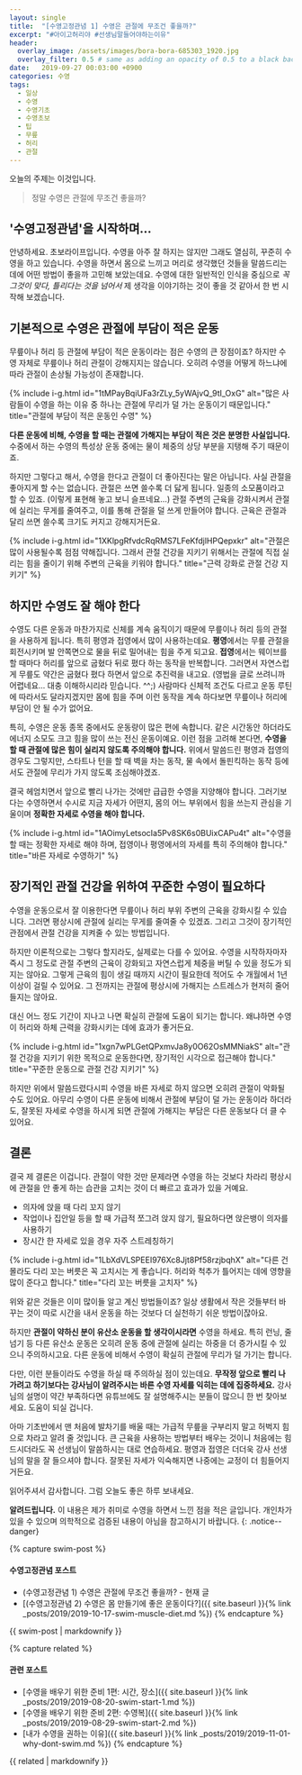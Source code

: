 ```yaml
---
layout: single
title:  "[수영고정관념 1] 수영은 관절에 무조건 좋을까?"
excerpt: "#아이고허리야 #선생님말들어야하는이유"
header:
  overlay_image: /assets/images/bora-bora-685303_1920.jpg
  overlay_filter: 0.5 # same as adding an opacity of 0.5 to a black background
date:   2019-09-27 00:03:00 +0900
categories: 수영
tags:
  - 일상
  - 수영
  - 수영기초
  - 수영초보
  - 팁
  - 무릎
  - 허리
  - 관절
---
```


오늘의 주제는 이것입니다.
> 정말 수영은 관절에 무조건 좋을까?

## '수영고정관념'을 시작하며...
안녕하세요.
초보라이프입니다.
수영을 아주 잘 하지는 않지만 그래도 열심히, 꾸준히 수영을 하고 있습니다.
수영을 하면서 몸으로 느끼고 머리로 생각했던 것들을 말씀드리는 데에 어떤 방법이 좋을까 고민해 보았는데요.
수영에 대한 일반적인 인식을 중심으로 _꼭 그것이 맞다, 틀리다는 것을 넘어서_ 제 생각을 이야기하는 것이 좋을 것 같아서 한 번 시작해 보겠습니다.

## 기본적으로 수영은 관절에 부담이 적은 운동
무릎이나 허리 등 관절에 부담이 적은 운동이라는 점은 수영의 큰 장점이죠?
하지만 수영 자체로 무릎이나 허리 관절이 강해지지는 않습니다.
오히려 수영을 어떻게 하느냐에 따라 관절이 손상될 가능성이 존재합니다.

{% include i-g.html id="1tMPayBqiUFa3rZLy_5yWAjvQ_9tI_OxG" alt="많은 사람들이 수영을 하는 이유 중 하나는 관절에 무리가 덜 가는 운동이기 때문입니다." title="관절에 부담이 적은 운동인 수영" %}

**다른 운동에 비해, 수영을 할 때는 관절에 가해지는 부담이 적은 것은 분명한 사실입니다.**
수중에서 하는 수영의 특성상 운동 중에는 물이 체중의 상당 부분을 지탱해 주기 때문이죠.

하지만 그렇다고 해서, 수영을 한다고 관절이 더 좋아진다는 말은 아닙니다.
사실 관절을 좋아지게 할 수는 없습니다.
관절은 쓰면 쓸수록 더 닳게 됩니다.
일종의 소모품이라고 할 수 있죠.
(이렇게 표현해 놓고 보니 슬프네요...)
관절 주변의 근육을 강화시켜서 관절에 실리는 무게를 줄여주고, 이를 통해 관절을 덜 쓰게 만들어야 합니다.
근육은 관절과 달리 쓰면 쓸수록 크기도 커지고 강해지거든요.

{% include i-g.html id="1XKlpgRfvdcRqRMS7LFeKfdjlHPQepxkr" alt="관절은 많이 사용될수록 점점 약해집니다. 그래서 관절 건강을 지키기 위해서는 관절에 직접 실리는 힘을 줄이기 위해 주변의 근육을 키워야 합니다." title="근력 강화로 관절 건강 지키기" %}

## 하지만 수영도 잘 해야 한다
수영도 다른 운동과 마찬가지로 신체를 계속 움직이기 때문에 무릎이나 허리 등의 관절을 사용하게 됩니다.
특히 평영과 접영에서 많이 사용하는데요.
**평영**에서는 무릎 관절을 회전시키며 발 안쪽면으로 물을 뒤로 밀어내는 힘을 주게 되고요.
**접영**에서는 웨이브를 할 때마다 허리를 앞으로 굽혔다 뒤로 폈다 하는 동작을 반복합니다.
그러면서 자연스럽게 무릎도 약간은 굽혔다 폈다 하면서 앞으로 추진력을 내고요.
(영법을 글로 쓰려니까 어렵네요... 대충 이해하시리라 믿습니다. ^^;)
사람마다 신체적 조건도 다르고 운동 루틴에 따라서도 달라지겠지만 몸에 힘을 주며 이런 동작을 계속 하다보면 무릎이나 허리에 부담이 안 될 수가 없어요.

특히, 수영은 운동 종목 중에서도 운동량이 많은 편에 속합니다.
같은 시간동안 하더라도 에너지 소모도 크고 힘을 많이 쓰는 전신 운동이예요.
이런 점을 고려해 본다면, **수영을 할 때 관절에 많은 힘이 실리지 않도록 주의해야 합니다.**
위에서 말씀드린 평영과 접영의 경우도 그렇지만, 스타트나 턴을 할 때 벽을 차는 동작, 물 속에서 돌핀킥하는 동작 등에서도 관절에 무리가 가지 않도록 조심해야겠죠.

결국 헤엄치면서 앞으로 빨리 나가는 것에만 급급한 수영을 지양해야 합니다.
그러기보다는 수영하면서 수시로 지금 자세가 어떤지, 몸의 어느 부위에서 힘을 쓰는지 관심을 기울이며 **정확한 자세로 수영을 해야 합니다.**

{% include i-g.html id="1AOimyLetsocIa5Pv8SK6s0BUixCAPu4t" alt="수영을 할 때는 정확한 자세로 해야 하며, 접영이나 평영에서의 자세를 특히 주의해야 합니다." title="바른 자세로 수영하기" %}

## 장기적인 관절 건강을 위하여 꾸준한 수영이 필요하다
수영을 운동으로서 잘 이용한다면 무릎이나 허리 부위 주변의 근육을 강화시킬 수 있습니다.
그러면 평상시에 관절에 실리는 무게를 줄여줄 수 있겠죠.
그리고 그것이 장기적인 관점에서 관절 건강을 지켜줄 수 있는 방법입니다.

하지만 이론적으로는 그렇다 할지라도, 실제로는 다를 수 있어요.
수영을 시작하자마자 즉시 그 정도로 관절 주변의 근육이 강화되고 자연스럽게 체중을 버틸 수 있을 정도가 되지는 않아요.
그렇게 근육의 힘이 생길 때까지 시간이 필요한데 적어도 수 개월에서 1년 이상이 걸릴 수 있어요.
그 전까지는 관절에 평상시에 가해지는 스트레스가 현저히 줄어들지는 않아요.

대신 어느 정도 기간이 지나고 나면 확실히 관절에 도움이 되기는 합니다.
왜냐하면 수영이 허리와 하체 근력을 강화시키는 데에 효과가 좋거든요.

{% include i-g.html id="1xgn7wPLGetQPxmvJa8y0O62OsMMNiakS" alt="관절 건강을 지키기 위한 목적으로 운동한다면, 장기적인 시각으로 접근해야 합니다." title="꾸준한 운동으로 관절 건강 지키기" %}

하지만 위에서 말씀드렸다시피 수영을 바른 자세로 하지 않으면 오히려 관절이 악화될 수도 있어요.
아무리 수영이 다른 운동에 비해서 관절에 부담이 덜 가는 운동이라 하더라도, 잘못된 자세로 수영을 하시게 되면 관절에 가해지는 부담은 다른 운동보다 더 클 수 있어요.

## 결론
결국 제 결론은 이겁니다.
관절이 약한 것만 문제라면 수영을 하는 것보다 차라리 평상시에 관절을 안 좋게 하는 습관을 고치는 것이 더 빠르고 효과가 있을 거예요.

* 의자에 앉을 때 다리 꼬지 않기
* 작업이나 집안일 등을 할 때 가급적 쪼그려 앉지 않기, 필요하다면 앉은뱅이 의자를 사용하기
* 장시간 한 자세로 있을 경우 자주 스트레칭하기

{% include i-g.html id="1LbXdVLSPEEI976Xc8Jjt8Pf58rzjbqhX" alt="다른 건 몰라도 다리 꼬는 버릇은 꼭 고치시는 게 좋습니다. 허리와 척추가 틀어지는 데에 영향을 많이 준다고 합니다." title="다리 꼬는 버릇을 고치자" %}

위와 같은 것들은 이미 많이들 알고 계신 방법들이죠?
일상 생활에서 작은 것들부터 바꾸는 것이 따로 시간을 내서 운동을 하는 것보다 더 실천하기 쉬운 방법이잖아요.

하지만 **관절이 약하신 분이 유산소 운동을 할 생각이시라면** 수영을 하세요.
특히 런닝, 줄넘기 등 다른 유산소 운동은 오히려 운동 중에 관절에 실리는 하중을 더 증가시킬 수 있으니 주의하시고요.
다른 운동에 비해서 수영이 확실히 관절에 무리가 덜 가기는 합니다.

다만, 이런 분들이라도 수영을 하실 때 주의하실 점이 있는데요.
**무작정 앞으로 빨리 나가려고 하기보다는 강사님이 알려주시는 바른 수영 자세를 익히는 데에 집중하세요.**
강사님의 설명이 약간 부족하다면 유튜브에도 잘 설명해주시는 분들이 많으니 한 번 찾아보세요.
도움이 되실 겁니다.

아마 기초반에서 맨 처음에 발차기를 배울 때는 가급적 무릎을 구부리지 말고 허벅지 힘으로 차라고 알려 줄 것입니다.
큰 근육을 사용하는 방법부터 배우는 것이니 처음에는 힘드시더라도 꼭 선생님이 말씀하시는 대로 연습하세요.
평영과 접영은 더더욱 강사 선생님의 말을 잘 들으셔야 합니다.
잘못된 자세가 익숙해지면 나중에는 교정이 더 힘들어지거든요.

읽어주셔서 감사합니다.
그럼 오늘도 좋은 하루 보내세요.

**알려드립니다.**
이 내용은 제가 취미로 수영을 하면서 느낀 점을 적은 글입니다. 개인차가 있을 수 있으며 의학적으로 검증된 내용이 아님을 참고하시기 바랍니다.
{: .notice--danger}

{% capture swim-post %}
#### 수영고정관념 포스트

* (수영고정관념 1) 수영은 관절에 무조건 좋을까? - 현재 글
* [(수영고정관념 2) 수영은 몸 만들기에 좋은 운동이다?]({{ site.baseurl }}{% link _posts/2019/2019-10-17-swim-muscle-diet.md %})
{% endcapture %}

<div class="notice--primary">
  {{ swim-post | markdownify }}
</div>

{% capture related %}
#### 관련 포스트

* [수영을 배우기 위한 준비 1편: 시간, 장소]({{ site.baseurl }}{% link _posts/2019/2019-08-20-swim-start-1.md %})
* [수영을 배우기 위한 준비 2편: 수영복]({{ site.baseurl }}{% link _posts/2019/2019-08-29-swim-start-2.md %})
* [내가 수영을 권하는 이유]({{ site.baseurl }}{% link _posts/2019/2019-11-01-why-dont-swim.md %})
{% endcapture %}

<div class="notice--primary">
  {{ related | markdownify }}
</div>

